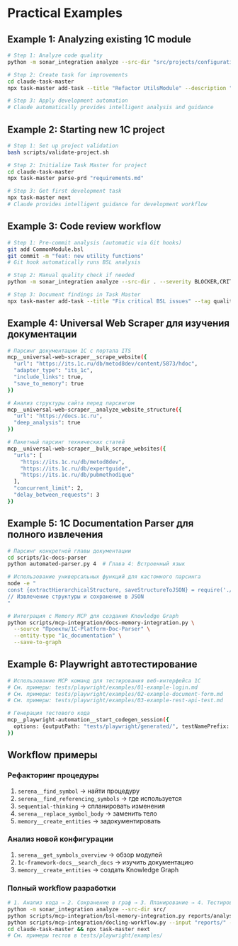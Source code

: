 # Practical Examples

## Example 1: Analyzing existing 1C module

```bash
# Step 1: Analyze code quality
python -m sonar_integration analyze --src-dir "src/projects/configuration/CommonModules/UtilsModule.bsl"

# Step 2: Create task for improvements
cd claude-task-master
npx task-master add-task --title "Refactor UtilsModule" --description "Fix BSL issues found in analysis"

# Step 3: Apply development automation
# Claude automatically provides intelligent analysis and guidance
```

## Example 2: Starting new 1C project

```bash
# Step 1: Set up project validation
bash scripts/validate-project.sh

# Step 2: Initialize Task Master for project
cd claude-task-master
npx task-master parse-prd "requirements.md"

# Step 3: Get first development task
npx task-master next
# Claude provides intelligent guidance for development workflow
```

## Example 3: Code review workflow

```bash
# Step 1: Pre-commit analysis (automatic via Git hooks)
git add CommonModule.bsl
git commit -m "feat: new utility functions"
# Git hook automatically runs BSL analysis

# Step 2: Manual quality check if needed
python -m sonar_integration analyze --src-dir . --severity BLOCKER,CRITICAL

# Step 3: Document findings in Task Master
npx task-master add-task --title "Fix critical BSL issues" --tag quality-control
```

## Example 4: Universal Web Scraper для изучения документации

```bash
# Парсинг документации 1С с портала ITS
mcp__universal-web-scraper__scrape_website({
  "url": "https://its.1c.ru/db/metod8dev/content/5873/hdoc",
  "adapter_type": "its_1c",
  "include_links": true,
  "save_to_memory": true
})

# Анализ структуры сайта перед парсингом
mcp__universal-web-scraper__analyze_website_structure({
  "url": "https://docs.1c.ru",
  "deep_analysis": true
})

# Пакетный парсинг технических статей
mcp__universal-web-scraper__bulk_scrape_websites({
  "urls": [
    "https://its.1c.ru/db/metod8dev",
    "https://its.1c.ru/db/expertguide",
    "https://its.1c.ru/db/pubmethodique"
  ],
  "concurrent_limit": 2,
  "delay_between_requests": 3
})
```

## Example 5: 1C Documentation Parser для полного извлечения

```bash
# Парсинг конкретной главы документации
cd scripts/1c-docs-parser
python automated-parser.py 4  # Глава 4: Встроенный язык

# Использование универсальных функций для кастомного парсинга
node -e "
const {extractHierarchicalStructure, saveStructureToJSON} = require('./universal-functions.js');
// Извлечение структуры и сохранение в JSON
"

# Интеграция с Memory MCP для создания Knowledge Graph
python scripts/mcp-integration/docs-memory-integration.py \
  --source "Проекты/1C-Platform-Doc-Parser" \
  --entity-type "1c_documentation" \
  --save-to-graph
```

## Example 6: Playwright автотестирование

```bash
# Использование MCP команд для тестирования веб-интерфейса 1С
# См. примеры: tests/playwright/examples/01-example-login.md
# См. примеры: tests/playwright/examples/02-example-document-form.md
# См. примеры: tests/playwright/examples/03-example-rest-api-test.md

# Генерация тестового кода
mcp__playwright-automation__start_codegen_session({
  options: {outputPath: "tests/playwright/generated/", testNamePrefix: "1C_Test"}
})
```

## Workflow примеры

### Рефакторинг процедуры
1. `serena__find_symbol` → найти процедуру
2. `serena__find_referencing_symbols` → где используется
3. `sequential-thinking` → спланировать изменения
4. `serena__replace_symbol_body` → заменить тело
5. `memory__create_entities` → задокументировать

### Анализ новой конфигурации
1. `serena__get_symbols_overview` → обзор модулей
2. `1c-framework-docs__search_docs` → изучить документацию
3. `memory__create_entities` → создать Knowledge Graph

### Полный workflow разработки
```bash
# 1. Анализ кода → 2. Сохранение в граф → 3. Планирование → 4. Тестирование → 5. Документация
python -m sonar_integration analyze --src-dir src/
python scripts/mcp-integration/bsl-memory-integration.py reports/analysis.json
python scripts/mcp-integration/docling-workflow.py --input "reports/" --batch
cd claude-task-master && npx task-master next
# См. примеры тестов в tests/playwright/examples/
```